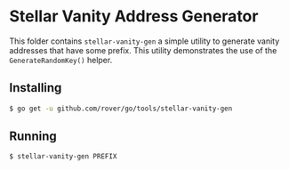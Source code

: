 # Stellar Vanity Address Generator

This folder contains `stellar-vanity-gen` a simple utility to generate vanity addresses that have some prefix.  This utility demonstrates the use of the
`GenerateRandomKey()` helper.

## Installing

```bash
$ go get -u github.com/rover/go/tools/stellar-vanity-gen
```

## Running

```bash
$ stellar-vanity-gen PREFIX
```
